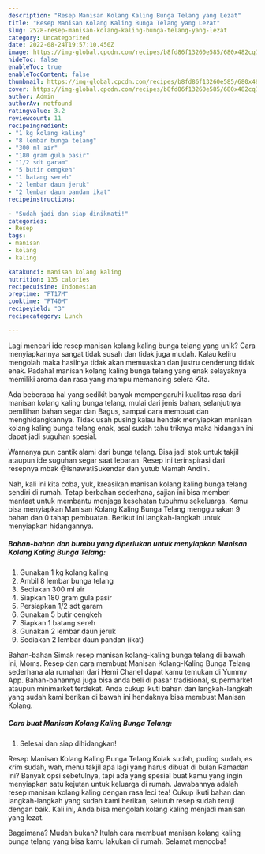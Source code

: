 ```yaml
---
description: "Resep Manisan Kolang Kaling Bunga Telang yang Lezat"
title: "Resep Manisan Kolang Kaling Bunga Telang yang Lezat"
slug: 2528-resep-manisan-kolang-kaling-bunga-telang-yang-lezat
category: Uncategorized
date: 2022-08-24T19:57:10.450Z
image: https://img-global.cpcdn.com/recipes/b8fd86f13260e585/680x482cq70/manisan-kolang-kaling-bunga-telang-foto-resep-utama.jpg
hideToc: false
enableToc: true
enableTocContent: false
thumbnail: https://img-global.cpcdn.com/recipes/b8fd86f13260e585/680x482cq70/manisan-kolang-kaling-bunga-telang-foto-resep-utama.jpg
cover: https://img-global.cpcdn.com/recipes/b8fd86f13260e585/680x482cq70/manisan-kolang-kaling-bunga-telang-foto-resep-utama.jpg
author: Admin
authorAv: notfound
ratingvalue: 3.2
reviewcount: 11
recipeingredient:
- "1 kg kolang kaling"
- "8 lembar bunga telang"
- "300 ml air"
- "180 gram gula pasir"
- "1/2 sdt garam"
- "5 butir cengkeh"
- "1 batang sereh"
- "2 lembar daun jeruk"
- "2 lembar daun pandan ikat"
recipeinstructions:

- "Sudah jadi dan siap dinikmati!"
categories:
- Resep
tags:
- manisan
- kolang
- kaling

katakunci: manisan kolang kaling 
nutrition: 135 calories
recipecuisine: Indonesian
preptime: "PT17M"
cooktime: "PT40M"
recipeyield: "3"
recipecategory: Lunch

---
```





Lagi mencari ide resep manisan kolang kaling bunga telang yang unik? Cara menyiapkannya sangat tidak susah dan tidak juga mudah. Kalau keliru mengolah maka hasilnya tidak akan memuaskan dan justru cenderung tidak enak. Padahal manisan kolang kaling bunga telang yang enak selayaknya memiliki aroma dan rasa yang mampu memancing selera Kita.





Ada beberapa hal yang sedikit banyak mempengaruhi kualitas rasa dari manisan kolang kaling bunga telang, mulai dari jenis bahan, selanjutnya pemilihan bahan segar dan Bagus, sampai cara membuat dan menghidangkannya. Tidak usah pusing kalau hendak menyiapkan manisan kolang kaling bunga telang enak,      asal sudah tahu triknya maka hidangan ini dapat jadi suguhan spesial.














Warnanya pun cantik alami dari bunga telang. Bisa jadi stok untuk takjil ataupun ide suguhan segar saat lebaran. Resep ini terinspirasi dari resepnya mbak @IsnawatiSukendar dan yutub Mamah Andini.






Nah, kali ini kita coba, yuk, kreasikan manisan kolang kaling bunga telang sendiri di rumah. Tetap berbahan sederhana, sajian ini bisa memberi manfaat untuk membantu menjaga kesehatan tubuhmu sekeluarga. Kamu bisa menyiapkan Manisan Kolang Kaling Bunga Telang menggunakan 9 bahan dan 0 tahap pembuatan. Berikut ini langkah-langkah untuk menyiapkan hidangannya.

<!--inarticleads1-->

##### Bahan-bahan dan bumbu yang diperlukan untuk menyiapkan Manisan Kolang Kaling Bunga Telang:

1. Gunakan 1 kg kolang kaling
1. Ambil 8 lembar bunga telang
1. Sediakan 300 ml air
1. Siapkan 180 gram gula pasir
1. Persiapkan 1/2 sdt garam
1. Gunakan 5 butir cengkeh
1. Siapkan 1 batang sereh
1. Gunakan 2 lembar daun jeruk
1. Sediakan 2 lembar daun pandan (ikat)


Bahan-bahan Simak resep manisan kolang-kaling bunga telang di bawah ini, Moms. Resep dan cara membuat Manisan Kolang-Kaling Bunga Telang sederhana ala rumahan dari Hemi Chanel dapat kamu temukan di Yummy App. Bahan-bahannya juga bisa anda beli di pasar tradisional, supermarket ataupun minimarket terdekat. Anda cukup ikuti bahan dan langkah-langkah yang sudah kami berikan di bawah ini hendaknya bisa membuat Manisan Kolang. 

<!--inarticleads2-->

##### Cara buat Manisan Kolang Kaling Bunga Telang:


1. Selesai dan siap dihidangkan!

Resep Manisan Kolang Kaling Bunga Telang Kolak sudah, puding sudah, es krim sudah, wah, menu takjil apa lagi yang harus dibuat di bulan Ramadan ini? Banyak opsi sebetulnya, tapi ada yang spesial buat kamu yang ingin menyiapkan satu kejutan untuk keluarga di rumah. Jawabannya adalah resep manisan kolang kaling dengan rasa leci tea! Cukup ikuti bahan dan langkah-langkah yang sudah kami berikan, seluruh resep sudah teruji dengan baik. Kali ini, Anda bisa mengolah kolang kaling menjadi manisan yang lezat. 

Bagaimana? Mudah bukan? Itulah cara membuat manisan kolang kaling bunga telang yang bisa kamu lakukan di rumah. Selamat mencoba!
